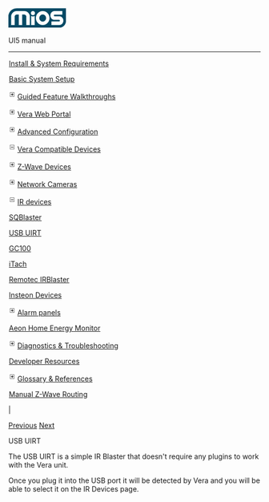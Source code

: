 ![](skins/mios/images/logo.png)

UI5 manual

  
---  
  
![](images/spacer.gif)[Install & System
Requirements](index.html#!docs5/installation_and_system_requirements_en_3pro_all.md)

![](images/spacer.gif)[Basic System Setup ](index.html#!docs5/getting_started_en_3pro_all.md)

![](skins/mios/images/plus.gif)[Guided Feature Walkthroughs
](features_en_3pro_all.html)

![](skins/mios/images/plus.gif)[Vera Web Portal](index.html#!docs5/web_portal_en_3pro_all.md)

![](skins/mios/images/plus.gif)[Advanced
Configuration](index.html#!docs5/advanced_configuration_en_3pro_all.md)

![](skins/mios/images/minus.gif)[Vera Compatible
Devices](index.html#!docs5/supported_hardware_en_3pro_all.md)

![](skins/mios/images/plus.gif)[Z-Wave Devices](index.html#!docs5/zwave_devices_en_3pro_all.md)

![](skins/mios/images/plus.gif)[Network Cameras](index.html#!docs5/ip_camera_en_3pro_all.md)

![](skins/mios/images/minus.gif)[IR devices](index.html#!docs5/infrared_en_3pro_all.md)

![](images/spacer.gif)[SQBlaster](index.html#!docs5/sqblaster_en_3pro_all.md)

![](images/spacer.gif)[USB UIRT](index.html#!docs5/USB_en_3pro_all.md)

![](images/spacer.gif)[GC100](index.html#!docs5/gc100_en_3pro_all.md)

![](images/spacer.gif)[iTach](index.html#!docs5/itach_en_3pro_all.md)

![](images/spacer.gif)[Remotec IRBlaster](index.html#!docs5/remotec_en_3pro_all.md)

![](images/spacer.gif)[Insteon Devices](index.html#!docs5/Insteon_en_3pro_all.md)

![](skins/mios/images/plus.gif)[Alarm panels](index.html#!docs5/alarm_en_3pro_all.md)

![](images/spacer.gif)[Aeon Home Energy Monitor](index.html#!docs5/aeon_en_3pro_all.md)

![](skins/mios/images/plus.gif)[Diagnostics &
Troubleshooting](index.html#!docs5/troubleshooting_en_3pro_all.md)

![](images/spacer.gif)[Developer Resources](index.html#!docs5/developers_en_3pro_all.md)

![](skins/mios/images/plus.gif)[Glossary &
References](index.html#!docs5/reference_en_3pro_all.md)

![](images/spacer.gif)[Manual Z-Wave Routing](index.html#!docs5/ManualRoute_en_3pro_all.md)

|

[Previous](index.html#!docs5/sqblaster_en_3pro_all.html) [Next](gc100_en_3pro_all.md)

USB UIRT

The USB UIRT is a simple IR Blaster that doesn't require any plugins to work
with the Vera unit.

Once you plug it into the USB port it will be detected by Vera and you will be
able to select it on the IR Devices page.

  

